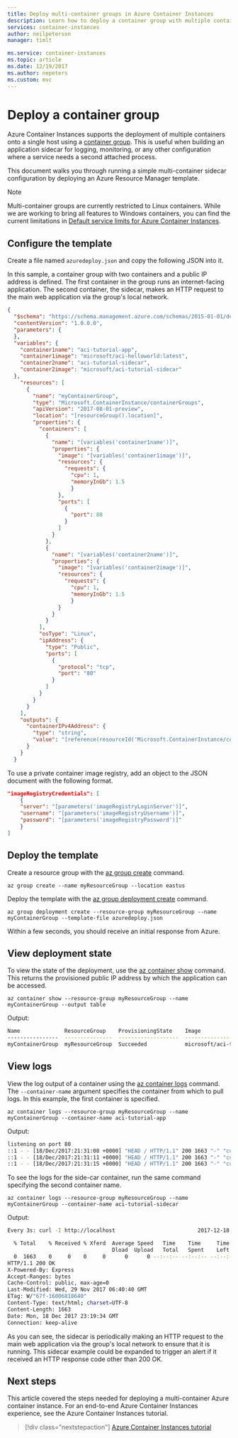 ```yaml
---
title: Deploy multi-container groups in Azure Container Instances
description: Learn how to deploy a container group with multiple containers in Azure Container Instances.
services: container-instances
author: neilpeterson
manager: timlt

ms.service: container-instances
ms.topic: article
ms.date: 12/19/2017
ms.author: nepeters
ms.custom: mvc
---
```


# Deploy a container group

Azure Container Instances supports the deployment of multiple containers onto a single host using a [container group](container-instances-container-groups.md). This is useful when building an application sidecar for logging, monitoring, or any other configuration where a service needs a second attached process.

This document walks you through running a simple multi-container sidecar configuration by deploying an Azure Resource Manager template.

> [!NOTE]
> Multi-container groups are currently restricted to Linux containers. While we are working to bring all features to Windows containers, you can find the current limitations in [Default service limits for Azure Container Instances](container-instances-quotas.md).

## Configure the template

Create a file named `azuredeploy.json` and copy the following JSON into it.

In this sample, a container group with two containers and a public IP address is defined. The first container in the group runs an internet-facing application. The second container, the sidecar, makes an HTTP request to the main web application via the group's local network.

```json
{
  "$schema": "https://schema.management.azure.com/schemas/2015-01-01/deploymentTemplate.json#",
  "contentVersion": "1.0.0.0",
  "parameters": {
  },
  "variables": {
    "container1name": "aci-tutorial-app",
    "container1image": "microsoft/aci-helloworld:latest",
    "container2name": "aci-tutorial-sidecar",
    "container2image": "microsoft/aci-tutorial-sidecar"
  },
    "resources": [
      {
        "name": "myContainerGroup",
        "type": "Microsoft.ContainerInstance/containerGroups",
        "apiVersion": "2017-08-01-preview",
        "location": "[resourceGroup().location]",
        "properties": {
          "containers": [
            {
              "name": "[variables('container1name')]",
              "properties": {
                "image": "[variables('container1image')]",
                "resources": {
                  "requests": {
                    "cpu": 1,
                    "memoryInGb": 1.5
                    }
                },
                "ports": [
                  {
                    "port": 80
                  }
                ]
              }
            },
            {
              "name": "[variables('container2name')]",
              "properties": {
                "image": "[variables('container2image')]",
                "resources": {
                  "requests": {
                    "cpu": 1,
                    "memoryInGb": 1.5
                    }
                }
              }
            }
          ],
          "osType": "Linux",
          "ipAddress": {
            "type": "Public",
            "ports": [
              {
                "protocol": "tcp",
                "port": "80"
              }
            ]
          }
        }
      }
    ],
    "outputs": {
      "containerIPv4Address": {
        "type": "string",
        "value": "[reference(resourceId('Microsoft.ContainerInstance/containerGroups/', 'myContainerGroup')).ipAddress.ip]"
      }
    }
  }
```

To use a private container image registry, add an object to the JSON document with the following format.

```json
"imageRegistryCredentials": [
    {
    "server": "[parameters('imageRegistryLoginServer')]",
    "username": "[parameters('imageRegistryUsername')]",
    "password": "[parameters('imageRegistryPassword')]"
    }
]
```

## Deploy the template

Create a resource group with the [az group create][az-group-create] command.

```azurecli-interactive
az group create --name myResourceGroup --location eastus
```

Deploy the template with the [az group deployment create][az-group-deployment-create] command.

```azurecli-interactive
az group deployment create --resource-group myResourceGroup --name myContainerGroup --template-file azuredeploy.json
```

Within a few seconds, you should receive an initial response from Azure.

## View deployment state

To view the state of the deployment, use the [az container show][az-container-show] command. This returns the provisioned public IP address by which the application can be accessed.

```azurecli-interactive
az container show --resource-group myResourceGroup --name myContainerGroup --output table
```

Output:

```bash
Name              ResourceGroup    ProvisioningState    Image                                                             IP:ports           CPU/Memory    OsType    Location
----------------  ---------------  -------------------  ----------------------------------------------------------------  -----------------  ------------  --------  ----------
myContainerGroup  myResourceGroup  Succeeded            microsoft/aci-tutorial-sidecar,microsoft/aci-tutorial-app:v1      40.118.253.154:80  1.0 core/1.5 gb   Linux     westus
```

## View logs

View the log output of a container using the [az container logs][az-container-logs] command. The `--container-name` argument specifies the container from which to pull logs. In this example, the first container is specified.

```azurecli-interactive
az container logs --resource-group myResourceGroup --name myContainerGroup --container-name aci-tutorial-app
```

Output:

```bash
listening on port 80
::1 - - [18/Dec/2017:21:31:08 +0000] "HEAD / HTTP/1.1" 200 1663 "-" "curl/7.54.0"
::1 - - [18/Dec/2017:21:31:11 +0000] "HEAD / HTTP/1.1" 200 1663 "-" "curl/7.54.0"
::1 - - [18/Dec/2017:21:31:15 +0000] "HEAD / HTTP/1.1" 200 1663 "-" "curl/7.54.0"
```

To see the logs for the side-car container, run the same command specifying the second container name.

```azurecli-interactive
az container logs --resource-group myResourceGroup --name myContainerGroup --container-name aci-tutorial-sidecar
```

Output:

```bash
Every 3s: curl -I http://localhost                          2017-12-18 23:19:34

  % Total    % Received % Xferd  Average Speed   Time    Time     Time  Current
                                 Dload  Upload   Total   Spent    Left  Speed
  0  1663    0     0    0     0      0      0 --:--:-- --:--:-- --:--:--     0
HTTP/1.1 200 OK
X-Powered-By: Express
Accept-Ranges: bytes
Cache-Control: public, max-age=0
Last-Modified: Wed, 29 Nov 2017 06:40:40 GMT
ETag: W/"67f-16006818640"
Content-Type: text/html; charset=UTF-8
Content-Length: 1663
Date: Mon, 18 Dec 2017 23:19:34 GMT
Connection: keep-alive
```

As you can see, the sidecar is periodically making an HTTP request to the main web application via the group's local network to ensure that it is running. This sidecar example could be expanded to trigger an alert if it received an HTTP response code other than 200 OK.

## Next steps

This article covered the steps needed for deploying a multi-container Azure container instance. For an end-to-end Azure Container Instances experience, see the Azure Container Instances tutorial.

> [!div class="nextstepaction"]
> [Azure Container Instances tutorial][aci-tutorial]

<!-- LINKS - Internal -->
[aci-tutorial]: ./container-instances-tutorial-prepare-app.md
[az-container-logs]: /cli/azure/container#az_container_logs
[az-container-show]: /cli/azure/container#az_container_show
[az-group-create]: /cli/azure/group#az_group_create
[az-group-deployment-create]: /cli/azure/group/deployment#az_group_deployment_create
